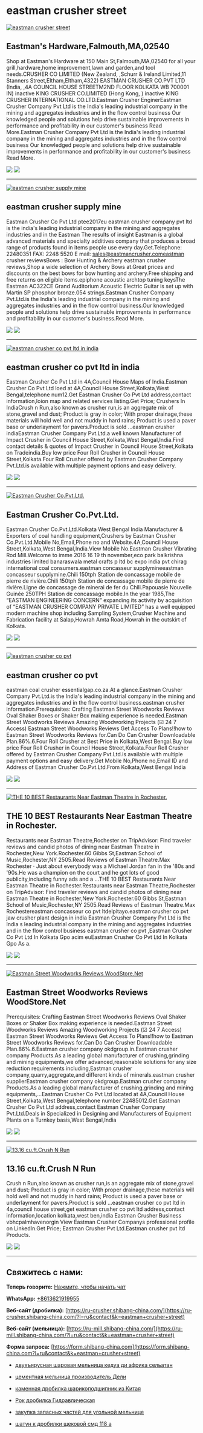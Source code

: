 # eastman crusher street

<a href="https://swt.shibang-china.com/?l=ru&img&k=eastman+crusher+street" target="_blank">![eastman crusher street](http://static.shibang-china.com/all-800x300/275.jpg)</a>

## Eastman's Hardware,Falmouth,MA,02540
Shop at Eastman's Hardware at 150 Main St,Falmouth,MA,02540 for all your grill,hardware,home improvement,lawn and garden,and tool needs.CRUSHER CO LIMITED (New Zealand, ,Schurr &amp; Ireland Limited,11 Stanners Street,Eltham,Eltham,4322) EASTMAN CRUSHER CO.PVT LTD (India, ,4A COUNCIL HOUSE STREETM2ND FLOOR KOLKATA WB 700001 IN) inactive KING CRUSHER CO.LIMITED (Hong Kong, ) inactive KING CRUSHER INTERNATIONAL CO.LTD.Eastman Crusher EnginerEastman Crusher Company Pvt Ltd is the India's leading industrial company in the mining and aggregates industries and in the flow control business Our knowledged people and solutions help drive sustainable improvements in performance and profitability in our customer's business Read More.Eastman Crusher Company Pvt Ltd is the India's leading industrial company in the mining and aggregates industries and in the flow control business Our knowledged people and solutions help drive sustainable improvements in performance and profitability in our customer's business Read More.


<a href="https://whatsapp.shibangsoft.com/WhatsApp.php" target="_blank" title="WhatsApp">![](http://static.shibang-china.com/icon/whatsapp.png)</a> <a href="https://swt.shibang-china.com/?l=ru&icon&k=eastman+crusher+street" target="_blank">![](http://static.shibang-china.com/icon/chat-ru.png)</a>

---

<a href="https://swt.shibang-china.com/?l=ru&img&k=eastman+crusher+street" target="_blank">![eastman crusher supply mine](http://static.shibang-china.com/all-800x300/429.jpg)</a>

## eastman crusher supply mine
Eastman Crusher Co Pvt Ltd ptee2017eu eastman crusher company pvt ltd is the india's leading industrial company in the mining and aggregates industries and in the Eastman The results of insight Eastman is a global advanced materials and specialty additives company that produces a broad range of products found in items people use every day.Get.Telephone: 22480351 FAX: 2248 5520 E mail: sales@eastmancrusher.comeastman crusher reviewsBows : Bow Hunting &amp; Archery eastman crusher reviews,Shop a wide selection of Archery Bows at.Great prices and discounts on the best bows for bow hunting and archery.Free shipping and free returns on eligible items.epiphone acoustic archtop tuning keysThe Eastman AC322CE Grand Auditorium Acoustic Electric Guitar is set up with Martin SP phosphor bronze.054 strings.Eastman Crusher Company Pvt.Ltd.is the India's leading industrial company in the mining and aggregates industries and in the flow control business.Our knowledged people and solutions help drive sustainable improvements in performance and profitability in our customer's business.Read More.


<a href="https://whatsapp.shibangsoft.com/WhatsApp.php" target="_blank" title="WhatsApp">![](http://static.shibang-china.com/icon/whatsapp.png)</a> <a href="https://swt.shibang-china.com/?l=ru&icon&k=eastman+crusher+street" target="_blank">![](http://static.shibang-china.com/icon/chat-ru.png)</a>

---

<a href="https://swt.shibang-china.com/?l=ru&img&k=eastman+crusher+street" target="_blank">![eastman crusher co pvt ltd in india](http://static.shibang-china.com/all-800x300/691.jpg)</a>

## eastman crusher co pvt ltd in india
Eastman Crusher Co Pvt Ltd in 4A,Council House Maps of India.Eastman Crusher Co Pvt Ltd loed at 4A,Council House Street,Kolkata,West Bengal,telephone num12.Get Eastman Crusher Co Pvt Ltd address,contact information,loion map and related services listing.Get Price; Crushers In IndiaCrush n Run,also known as crusher run,is an aggregate mix of stone,gravel and dust; Product is gray in color; With proper drainage,these materials will hold well and not muddy in hard rains; Product is used a paver base or underlayment for pavers.Product is sold …eastman crusher indiaEastman Crusher Company Pvt.Ltd.a well known Manufacturer of Impact Crusher in Council House Street,Kolkata,West Bengal,India.Find contact details &amp; quotes of Impact Crusher in Council House Street,Kolkata on Tradeindia.Buy low price Four Roll Crusher in Council House Street,Kolkata.Four Roll Crusher offered by Eastman Crusher Company Pvt.Ltd.is available with multiple payment options and easy delivery.


<a href="https://whatsapp.shibangsoft.com/WhatsApp.php" target="_blank" title="WhatsApp">![](http://static.shibang-china.com/icon/whatsapp.png)</a> <a href="https://swt.shibang-china.com/?l=ru&icon&k=eastman+crusher+street" target="_blank">![](http://static.shibang-china.com/icon/chat-ru.png)</a>

---

<a href="https://swt.shibang-china.com/?l=ru&img&k=eastman+crusher+street" target="_blank">![Eastman Crusher Co.Pvt.Ltd.](http://static.shibang-china.com/all-800x300/814.jpg)</a>

## Eastman Crusher Co.Pvt.Ltd.
Eastman Crusher Co.Pvt.Ltd.Kolkata West Bengal India Manufacturer &amp; Exporters of coal handling equipment,Crushers by Eastman Crusher Co.Pvt.Ltd.Mobile No,Email,Phone no and Website.4A,Council House Street,Kolkata,West Bengal,India.View Mobile No.Eastman Crusher Vibrating Rod Mill.Welcome to imme 2016 16 19 th november,eco park balkrishna industries limited banaraswala metal crafts p ltd bc expo india pvt chirag international coal consumers.eastman concasseur supplymineeastman concasseur supplymine.Chili 150tph Station de concassage mobile de pierre de rivi&#232;re.Chili 150tph Station de concassage mobile de pierre de rivi&#232;re.Ligne de concassage de minerai de fer du Chili.Papouasie Nouvelle Guin&#233;e 250TPH Station de concassage mobile.In the year 1985,The “EASTMAN ENGINEERING CONCERN” expanding its activity by acquisition of “EASTMAN CRUSHER COMPANY PRIVATE LIMITED” has a well equipped modern machine shop including Sampling System,Crusher Machine and Fabrication facility at Salap,Howrah Amta Road,Howrah in the outskirt of Kolkata.


<a href="https://whatsapp.shibangsoft.com/WhatsApp.php" target="_blank" title="WhatsApp">![](http://static.shibang-china.com/icon/whatsapp.png)</a> <a href="https://swt.shibang-china.com/?l=ru&icon&k=eastman+crusher+street" target="_blank">![](http://static.shibang-china.com/icon/chat-ru.png)</a>

---

<a href="https://swt.shibang-china.com/?l=ru&img&k=eastman+crusher+street" target="_blank">![eastman crusher co pvt](http://static.shibang-china.com/all-800x300/269.jpg)</a>

## eastman crusher co pvt
eastman coal crusher essentialgap.co.za.At a glance.Eastman Crusher Company Pvt.Ltd.is the India's leading industrial company in the mining and aggregates industries and in the flow control business.eastman crusher information.Prerequisites: Crafting Eastman Street Woodworks Reviews Oval Shaker Boxes or Shaker Box making experience is needed.Eastman Street Woodworks Reviews Amazing Woodworking Projects (☑ 24 7 Access) Eastman Street Woodworks Reviews Get Access To Plans!!how to Eastman Street Woodworks Reviews for.Can Do Can Crusher Downloadable Plan.86%.6.Four Roll Crusher at Best Price in Kolkata,West Bengal.Buy low price Four Roll Crusher in Council House Street,Kolkata.Four Roll Crusher offered by Eastman Crusher Company Pvt.Ltd.is available with multiple payment options and easy delivery.Get Mobile No,Phone no,Email ID and Address of Eastman Crusher Co.Pvt.Ltd.From Kolkata,West Bengal India


<a href="https://whatsapp.shibangsoft.com/WhatsApp.php" target="_blank" title="WhatsApp">![](http://static.shibang-china.com/icon/whatsapp.png)</a> <a href="https://swt.shibang-china.com/?l=ru&icon&k=eastman+crusher+street" target="_blank">![](http://static.shibang-china.com/icon/chat-ru.png)</a>

---

<a href="https://swt.shibang-china.com/?l=ru&img&k=eastman+crusher+street" target="_blank">![THE 10 BEST Restaurants Near Eastman Theatre in Rochester.](http://static.shibang-china.com/all-800x300/1170.jpg)</a>

## THE 10 BEST Restaurants Near Eastman Theatre in Rochester.
Restaurants near Eastman Theatre,Rochester on TripAdvisor: Find traveler reviews and candid photos of dining near Eastman Theatre in Rochester,New York.Rochester.60 Gibbs St,Eastman School of Music,Rochester,NY 2505.Read Reviews of Eastman Theatre.Max Rochester&nbsp;&#0183;&#32;Just about everybody was a Michael Jordan fan in the '80s and '90s.He was a champion on the court and he got lots of good publicity,including funny ads and a …THE 10 BEST Restaurants Near Eastman Theatre in Rochester.Restaurants near Eastman Theatre,Rochester on TripAdvisor: Find traveler reviews and candid photos of dining near Eastman Theatre in Rochester,New York.Rochester.60 Gibbs St,Eastman School of Music,Rochester,NY 2505.Read Reviews of Eastman Theatre.Max Rochestereastman concasseur co pvt ltdelpitayo.eastman crusher co pvt jaw crusher plant design in india Eastman Crusher Company Pvt Ltd is the India s leading industrial company in the mining and aggregates industries and in the flow control business eastman crusher co pvt ,Eastman Crusher Co Pvt Ltd In Kolkata Gpo acim euEastman Crusher Co Pvt Ltd In Kolkata Gpo As a.


<a href="https://whatsapp.shibangsoft.com/WhatsApp.php" target="_blank" title="WhatsApp">![](http://static.shibang-china.com/icon/whatsapp.png)</a> <a href="https://swt.shibang-china.com/?l=ru&icon&k=eastman+crusher+street" target="_blank">![](http://static.shibang-china.com/icon/chat-ru.png)</a>

---

<a href="https://swt.shibang-china.com/?l=ru&img&k=eastman+crusher+street" target="_blank">![Eastman Street Woodworks Reviews WoodStore.Net](http://static.shibang-china.com/all-800x300/893.jpg)</a>

## Eastman Street Woodworks Reviews WoodStore.Net
Prerequisites: Crafting Eastman Street Woodworks Reviews Oval Shaker Boxes or Shaker Box making experience is needed.Eastman Street Woodworks Reviews Amazing Woodworking Projects (☑ 24 7 Access) Eastman Street Woodworks Reviews Get Access To Plans!!how to Eastman Street Woodworks Reviews for.Can Do Can Crusher Downloadable Plan.86%.6.Eastman crusher company okdgroup.in.Eastman crusher company Products.As a leading global manufacturer of crushing,grinding and mining equipments,we offer advanced,reasonable solutions for any size reduction requirements including,Eastman crusher company,quarry,aggregate,and different kinds of minerals.eastman crusher supplierEastman crusher company okdgroup.Eastman crusher company Products.As a leading global manufacturer of crushing,grinding and mining equipments,…Eastman Crusher Co Pvt Ltd located at 4A,Council House Street,Kolkata,West Bengal,telephone number 22485012.Get Eastman Crusher Co Pvt Ltd address,contact Eastman Crusher Company Pvt.Ltd.Deals in Specialized in Designing and Manufacturers of Equipment Plants on a Turnkey basis,West Bengal,India


<a href="https://whatsapp.shibangsoft.com/WhatsApp.php" target="_blank" title="WhatsApp">![](http://static.shibang-china.com/icon/whatsapp.png)</a> <a href="https://swt.shibang-china.com/?l=ru&icon&k=eastman+crusher+street" target="_blank">![](http://static.shibang-china.com/icon/chat-ru.png)</a>

---

<a href="https://swt.shibang-china.com/?l=ru&img&k=eastman+crusher+street" target="_blank">![13.16 cu.ft.Crush N Run](http://static.shibang-china.com/all-800x300/61.jpg)</a>

## 13.16 cu.ft.Crush N Run
Crush n Run,also known as crusher run,is an aggregate mix of stone,gravel and dust; Product is gray in color; With proper drainage,these materials will hold well and not muddy in hard rains; Product is used a paver base or underlayment for pavers.Product is sold …eastman crusher co pvt ltd in 4a,council house street,get eastman crusher co pvt ltd address,contact information,location kolkata,west ben,india Eastman Crusher Business vbhcpalmhavenorgin View Eastman Crusher Companys professional profile on LinkedIn.Get Price; Eastman Crusher Pvt Ltd.Eastman crusher pvt ltd Products.

<a href="https://whatsapp.shibangsoft.com/WhatsApp.php" target="_blank" title="WhatsApp">![](http://static.shibang-china.com/icon/whatsapp.png)</a> <a href="https://swt.shibang-china.com/?l=ru&icon&k=eastman+crusher+street" target="_blank">![](http://static.shibang-china.com/icon/chat-ru.png)</a>

---
## Свяжитесь с нами:

**Теперь говорите:** [Нажмите, чтобы начать чат](https://swt.shibang-china.com?l=ru&contact&k=eastman+crusher+street)

**WhatsApp:**  [+8613621919955](https://whatsapp.shibangsoft.com/WhatsApp.php)

**Веб-сайт (дробилка):** [https://ru-crusher.shibang-china.com/](https://ru-crusher.shibang-china.com/?l=ru&contact&k=eastman+crusher+street)

**Веб-сайт (мельница):** [https://ru-mill.shibang-china.com/](https://ru-mill.shibang-china.com/?l=ru&contact&k=eastman+crusher+street)

**Форма запроса:** [https://form.shibang-china.com](https://form.shibang-china.com?l=ru&contact&k=eastman+crusher+street)

* [двухъярусная шаровая мельница кедуа ди африка сельатан](../117/%D0%B4%D0%B2%D1%83%D1%85%D1%8A%D1%8F%D1%80%D1%83%D1%81%D0%BD%D0%B0%D1%8F%20%D1%88%D0%B0%D1%80%D0%BE%D0%B2%D0%B0%D1%8F%20%D0%BC%D0%B5%D0%BB%D1%8C%D0%BD%D0%B8%D1%86%D0%B0%20%D0%BA%D0%B5%D0%B4%D1%83%D0%B0%20%D0%B4%D0%B8%20%D0%B0%D1%84%D1%80%D0%B8%D0%BA%D0%B0%20%D1%81%D0%B5%D0%BB%D1%8C%D0%B0%D1%82%D0%B0%D0%BD.md)

* [цементная мельница производитель Дели](../111/%D1%86%D0%B5%D0%BC%D0%B5%D0%BD%D1%82%D0%BD%D0%B0%D1%8F%20%D0%BC%D0%B5%D0%BB%D1%8C%D0%BD%D0%B8%D1%86%D0%B0%20%D0%BF%D1%80%D0%BE%D0%B8%D0%B7%D0%B2%D0%BE%D0%B4%D0%B8%D1%82%D0%B5%D0%BB%D1%8C%20%D0%94%D0%B5%D0%BB%D0%B8.md)

* [каменная дробилка шарикоподшипник из Китая](../112/%D0%BA%D0%B0%D0%BC%D0%B5%D0%BD%D0%BD%D0%B0%D1%8F%20%D0%B4%D1%80%D0%BE%D0%B1%D0%B8%D0%BB%D0%BA%D0%B0%20%D1%88%D0%B0%D1%80%D0%B8%D0%BA%D0%BE%D0%BF%D0%BE%D0%B4%D1%88%D0%B8%D0%BF%D0%BD%D0%B8%D0%BA%20%D0%B8%D0%B7%20%D0%9A%D0%B8%D1%82%D0%B0%D1%8F.md)

* [Рок дробилка Гидравлическая](../114/%D0%A0%D0%BE%D0%BA%20%D0%B4%D1%80%D0%BE%D0%B1%D0%B8%D0%BB%D0%BA%D0%B0%20%D0%93%D0%B8%D0%B4%D1%80%D0%B0%D0%B2%D0%BB%D0%B8%D1%87%D0%B5%D1%81%D0%BA%D0%B0%D1%8F.md)

* [закупка запасных частей для угольной мельнице](../108/%D0%B7%D0%B0%D0%BA%D1%83%D0%BF%D0%BA%D0%B0%20%D0%B7%D0%B0%D0%BF%D0%B0%D1%81%D0%BD%D1%8B%D1%85%20%D1%87%D0%B0%D1%81%D1%82%D0%B5%D0%B9%20%D0%B4%D0%BB%D1%8F%20%D1%83%D0%B3%D0%BE%D0%BB%D1%8C%D0%BD%D0%BE%D0%B9%20%D0%BC%D0%B5%D0%BB%D1%8C%D0%BD%D0%B8%D1%86%D0%B5.md)

* [шатун к дробилки щековой смд 118 а](../113/%D1%88%D0%B0%D1%82%D1%83%D0%BD%20%D0%BA%20%D0%B4%D1%80%D0%BE%D0%B1%D0%B8%D0%BB%D0%BA%D0%B8%20%D1%89%D0%B5%D0%BA%D0%BE%D0%B2%D0%BE%D0%B9%20%D1%81%D0%BC%D0%B4%20118%20%D0%B0.md)